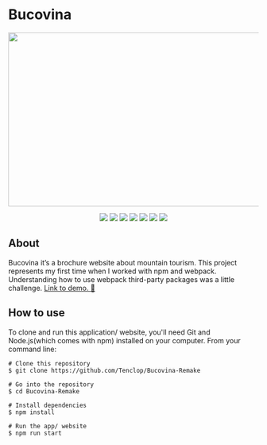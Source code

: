 # Bucovina 

<p align="center">
<img src="https://user-images.githubusercontent.com/34941191/175163299-b42d5fb7-fe21-4d4e-8cc2-a1866284e066.png" width="700" height="350" />
  </p>


 
  <p align="center">
  <img  src="https://img.shields.io/static/v1?message=HTML5&logo=HTML5&labelColor=5c5a5c&color=E34F26&logoColor=E34F26&label=%20&style=plastic">
   <img  src="https://img.shields.io/static/v1?message=css3&logo=css3&labelColor=5c5c5c&color=1572B6&logoColor=1572B6&label=%20&style=plastic">
   <img  src="https://img.shields.io/static/v1?message=Sass&logo=Sass&labelColor=5c5a5c&color=ff69b4&logoColor=CC6699&label=%20&style=plastic">
   <img  src="https://img.shields.io/static/v1?message=JavaScript&logo=JavaScript&labelColor=5c5a5c&color=FEDD00&logoColor=FEDD00&label=%20&style=plastic">
   <img  src="https://img.shields.io/static/v1?message=GreenSock&logo=GreenSock&labelColor=5c5a5c&color=88CE02&logoColor=88CE02&label=%20&style=plastic">
   <img  src="https://img.shields.io/static/v1?message=npm&logo=npm&labelColor=5c5a5c&color=CB3837&logoColor=CB3837&label=%20&style=plastic">
   <img  src="https://img.shields.io/static/v1?message=Webpack&logo=Webpack&labelColor=5c5a5c&color=8DD6F9&logoColor=8DD6F9&label=%20&style=plastic">
    </p>
    
    
## About
 <p>Bucovina it’s a brochure website about mountain tourism. This project represents my first time when I worked with npm and webpack. Understanding how to use webpack third-party packages was a little challenge.
    <a href="https://bukovina.netlify.app">Link to demo. 🌲</a>
</p>

## How to use

<p> 
  To clone and run this application/ website, you'll need Git and Node.js(which comes with npm) installed on your computer.
  From your command line: 
  
  ```
  # Clone this repository
  $ git clone https://github.com/Tenclop/Bucovina-Remake
  
  # Go into the repository
  $ cd Bucovina-Remake
  
  # Install dependencies
  $ npm install
  
  # Run the app/ website
  $ npm run start
  ```
</p>
